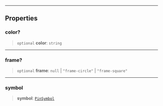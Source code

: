 ***

## Properties

### color?

> `optional` **color**: `string`

***

### frame?

> `optional` **frame**: `null` | `"frame-circle"` | `"frame-square"`

***

### symbol

> **symbol**: [`PinSymbol`](PinSymbol.md)
